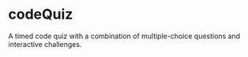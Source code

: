 # codeQuiz
A timed code quiz with a combination of multiple-choice questions and interactive challenges. 
